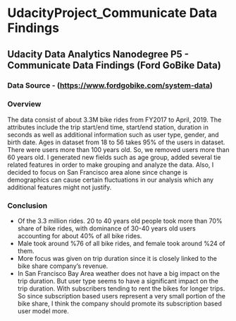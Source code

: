 # UdacityProject_Communicate Data Findings
## Udacity Data Analytics Nanodegree P5 - Communicate Data Findings (Ford GoBike Data)

### Data Source - (https://www.fordgobike.com/system-data)

### Overview
The data consist of about 3.3M bike rides from FY2017 to April, 2019. The attributes include the trip start/end time, start/end station, duration in seconds as well as additional information such as user type, gender, and birth date. Ages in dataset from 18 to 56 takes 95% of the users in dataset. There were users more than 100 years old. So, we removed users more than 60 years old. I generated new fields such as age group, added several tie related features in order to make grouping and analyze the data. Also, I decided to focus on San Francisco area alone since change is demographics can cause certain fluctuations in our analysis which any additional features might not justify.

### Conclusion
- Of the 3.3 million rides. 20 to 40 years old people took more than 70% share of bike rides, with dominance of 30-40 years old users accounting for about 40% of all bike rides.
- Male took around %76 of all bike rides, and female took around %24 of them.
- More focus was given on trip duration since it is closely linked to the bike share company’s revenue.
- In San Francisco Bay Area weather does not have a big impact on the trip duration. But user type seems to have a significant impact on the trip duration. With subscribers tending to rent the bikes for longer trips. So since subscription based users represent a very small portion of the bike share, I think the company should promote its subscription based user model more.
